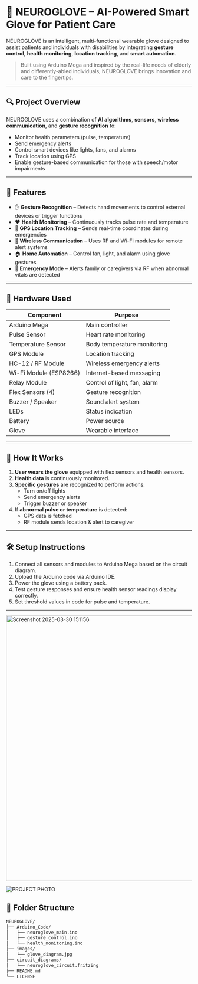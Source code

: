 # 🧠 NEUROGLOVE – AI-Powered Smart Glove for Patient Care

NEUROGLOVE is an intelligent, multi-functional wearable glove designed to assist patients and individuals with disabilities by integrating **gesture control**, **health monitoring**, **location tracking**, and **smart automation**.

> Built using Arduino Mega and inspired by the real-life needs of elderly and differently-abled individuals, NEUROGLOVE brings innovation and care to the fingertips.

---

## 🔍 Project Overview

NEUROGLOVE uses a combination of **AI algorithms**, **sensors**, **wireless communication**, and **gesture recognition** to:
- Monitor health parameters (pulse, temperature)
- Send emergency alerts
- Control smart devices like lights, fans, and alarms
- Track location using GPS
- Enable gesture-based communication for those with speech/motor impairments

---

## 🚀 Features

- ✋ **Gesture Recognition** – Detects hand movements to control external devices or trigger functions
- ❤️ **Health Monitoring** – Continuously tracks pulse rate and temperature
- 🧭 **GPS Location Tracking** – Sends real-time coordinates during emergencies
- 📡 **Wireless Communication** – Uses RF and Wi-Fi modules for remote alert systems
- 🏠 **Home Automation** – Control fan, light, and alarm using glove gestures
- 🚨 **Emergency Mode** – Alerts family or caregivers via RF when abnormal vitals are detected

---

## 🧰 Hardware Used

| Component              | Purpose                           |
|------------------------|------------------------------------|
| Arduino Mega           | Main controller                    |
| Pulse Sensor           | Heart rate monitoring              |
| Temperature Sensor     | Body temperature monitoring        |
| GPS Module             | Location tracking                  |
| HC-12 / RF Module      | Wireless emergency alerts          |
| Wi-Fi Module (ESP8266) | Internet-based messaging           |
| Relay Module           | Control of light, fan, alarm       |
| Flex Sensors (4)       | Gesture recognition                |
| Buzzer / Speaker       | Sound alert system                 |
| LEDs                   | Status indication                  |
| Battery                | Power source                       |
| Glove                  | Wearable interface                 |

---

## 🔧 How It Works

1. **User wears the glove** equipped with flex sensors and health sensors.
2. **Health data** is continuously monitored.
3. **Specific gestures** are recognized to perform actions:
   - Turn on/off lights
   - Send emergency alerts
   - Trigger buzzer or speaker
4. If **abnormal pulse or temperature** is detected:
   - GPS data is fetched
   - RF module sends location & alert to caregiver

---

## 🛠️ Setup Instructions

1. Connect all sensors and modules to Arduino Mega based on the circuit diagram.
2. Upload the Arduino code via Arduino IDE.
3. Power the glove using a battery pack.
4. Test gesture responses and ensure health sensor readings display correctly.
5. Set threshold values in code for pulse and temperature.

---
<img width="1322" height="720" alt="Screenshot 2025-03-30 151156" src="https://github.com/user-attachments/assets/d0e1ecae-8eef-4064-af14-c7182a786d96" />


![PROJECT PHOTO](https://github.com/user-attachments/assets/688cce14-b41d-41c8-96b5-67a78251b0d6)

## 📁 Folder Structure

```bash
NEUROGLOVE/
├── Arduino_Code/
│   ├── neuroglove_main.ino
│   ├── gesture_control.ino
│   └── health_monitoring.ino
├── images/
│   └── glove_diagram.jpg
├── circuit_diagrams/
│   └── neuroglove_circuit.fritzing
├── README.md
└── LICENSE
